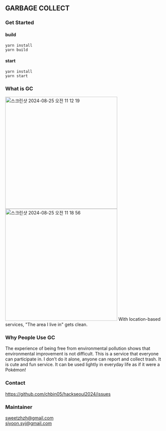 ## GARBAGE COLLECT 

### Get Started
#### build
```
yarn install
yarn build
```

#### start
```
yarn install
yarn start
```

### What is GC
<img width="356" alt="스크린샷 2024-08-25 오전 11 12 19" src="https://github.com/user-attachments/assets/8df54bf5-c911-4453-949d-573f49ed2523"><img width="356" alt="스크린샷 2024-08-25 오전 11 18 56" src="https://github.com/user-attachments/assets/7ff0dcd0-e40c-4c46-8b2c-3d40f7bbeb2d">
With location-based services, "The area I live in" gets clean.

### Why People Use GC
The experience of being free from environmental pollution shows that environmental improvement is not difficult.
This is a service that everyone can participate in.
I don’t do it alone, anyone can report and collect trash.
It is cute and fun service.
It can be used lightly in everyday life as if it were a Pokémon!

### Contact
https://github.com/chbin05/hackseoul2024/issues

### Maintainer
sweetzhzh@gmail.com <br>
siyoon.syj@gmail.com